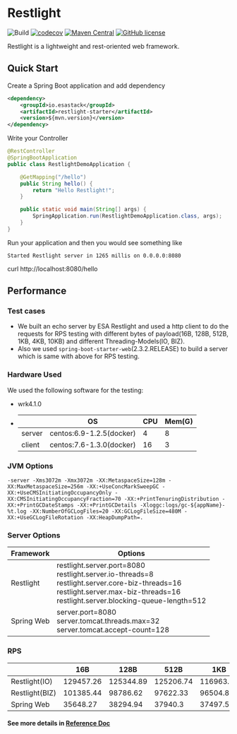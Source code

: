 # Restlight

![Build](https://github.com/esastack/esa-restlight/workflows/Build/badge.svg?branch=main)
[![codecov](https://codecov.io/gh/esastack/esa-restlight/branch/main/graph/badge.svg?token=CCQBCBQJP6)](https://codecov.io/gh/esastack/esa-restlight)
[![Maven Central](https://maven-badges.herokuapp.com/maven-central/io.esastack/restlight/badge.svg)](https://maven-badges.herokuapp.com/maven-central/io.esastack/restlight/)
[![GitHub license](https://img.shields.io/github/license/esastack/esa-restlight)](https://github.com/esastack/esa-restlight/blob/main/LICENSE)

Restlight is a lightweight and rest-oriented web framework.

## Quick Start

Create a Spring Boot application and add dependency

```xml
<dependency>
    <groupId>io.esastack</groupId>
    <artifactId>restlight-starter</artifactId>
    <version>${mvn.version}</version>
</dependency>
```

Write your Controller

```java
@RestController
@SpringBootApplication
public class RestlightDemoApplication {

    @GetMapping("/hello")
    public String hello() {
        return "Hello Restlight!";
    }

    public static void main(String[] args) {
        SpringApplication.run(RestlightDemoApplication.class, args);
    }
}
```

Run your application and then you would see something like

```
Started Restlight server in 1265 millis on 0.0.0.0:8080
```

curl http://localhost:8080/hello 

## Performance

### Test cases

- We built an echo server by ESA Restlight and used a http client to do the requests for RPS testing with different bytes of payload(16B, 128B, 512B, 1KB, 4KB, 10KB) and different Threading-Models(IO, BIZ).
- Also we used `spring-boot-starter-web`(2.3.2.RELEASE) to build a server which is same with above for RPS testing.

### Hardware Used

We used the following software for the testing:

- wrk4.1.0

- |        | OS                       | CPU  | Mem(G) |
  | ------ | ------------------------ | ---- | ------ |
  | server | centos:6.9-1.2.5(docker) | 4    | 8      |
  | client | centos:7.6-1.3.0(docker) | 16   | 3      |
  

### JVM Options

```
-server -Xms3072m -Xmx3072m -XX:MetaspaceSize=128m -XX:MaxMetaspaceSize=256m -XX:+UseConcMarkSweepGC -XX:+UseCMSInitiatingOccupancyOnly -XX:CMSInitiatingOccupancyFraction=70 -XX:+PrintTenuringDistribution -XX:+PrintGCDateStamps -XX:+PrintGCDetails -Xloggc:logs/gc-${appName}-%t.log -XX:NumberOfGCLogFiles=20 -XX:GCLogFileSize=480M -XX:+UseGCLogFileRotation -XX:HeapDumpPath=.
```

### Server Options

| Framework  | Options                                                      |
| ---------- | ------------------------------------------------------------ |
| Restlight  | restlight.server.port=8080<br/>restlight.server.io-threads=8<br/>restlight.server.core-biz-threads=16<br/>restlight.server.max-biz-threads=16<br/>restlight.server.blocking-queue-length=512 |
| Spring Web | server.port=8080<br/>server.tomcat.threads.max=32<br/>server.tomcat.accept-count=128 |



### RPS

|                | 16B       | 128B      | 512B      | 1KB       | 4KB      | 10KB     |
| -------------- | --------- | --------- | --------- | --------- | -------- | -------- |
| Restlight(IO)  | 129457.26 | 125344.89 | 125206.74 | 116963.24 | 85749.45 | 49034.57 |
| Restlight(BIZ) | 101385.44 | 98786.62  | 97622.33  | 96504.81  | 68235.2  | 46460.79 |
| Spring Web     | 35648.27  | 38294.94  | 37940.3   | 37497.58  | 32098.65 | 22074.94 |

#### See more details in [Reference Doc](https://github.com/esastack/esa-restlight/wiki)
